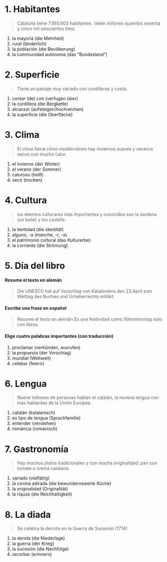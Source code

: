 # 1. Habitantes
> Cataluña tiene 7.565.603 habitantes. (siete millones quientos sesenta y cinco mil seiscientos tres)
1. la mayoría (die Mehrheit)
2. rural (länderlich)
3. la población (die Bevölkerung)
4. la cummunidad autónoma (das "Bundesland")

# 2. Superficie
> Tiene un paisaje muy variado con cordilleras y costa.
1. contar (de) con (verfugen über)
2. la cordillera (die Bergkette)
3. alcanzar (aufsteigen/hochreichen)
4. la superficie (die Oberfläche)

# 3. Clima
> El clima llama *clima mediterráneo* hay inviernos suaves y veranos secos con mucho calor.
1. el invierno (der Winter)
2. el verano (der Sommer)
3. caluroso (heiß)
4. seco (trocken)

# 4. Cultura
> los elemtos culturares más importantes y conocidos son la sardana (un baile) y los castells.
1. la itentidad (die identität)
2. alguno, -a (manche, -r, -s)
3. el patrimonio cultural (das Kulturerbe)
4. la corriente (die Strömung)

# 5. Día del libro
#### Resume el texto en alemán
> Die UNESCO hat auf Vorschlag von Kataloniens den 23.April zum Welttag des Buches und Urheberrechts erklärt

#### Escribe una frase en español
> Resume el texto en alemån
Es una festividad como *Valentienstag* solo con libros.

#### Elige cuatro palabras importantes (con traducción)
1. proclamar  (verkünden, ausrufen)
2. la propuesta (der Vorschlag)
3. mundial (Weltweit)
4. celebar (feiern)

# 6. Lengua
> Nueve millones de personas hablan el catalán, la novena lengua con más hablantes de la Unión Europea

1. catalán (katalanisch)
2. es tipo de lengua (Sprachfamilie)
3. entender (verstehen)
4. románcia (romanisch)

# 7. Gastronomía
> Hay muchos platos tradicionales y con mucha originalidad: pan con tomate o crema catalana.
1. variado (vielfältig)
2. la cocina adirada (die bewundernswerte Küche)
3. la originalidad (Originalität)
4. la riquza (die Reichhaltigkeit)

# 8. La diada
> Se celebra la derrota en la Guerra de Sucesión (1714)

1. la derota (die Niederlage)
2. la guerra (der Krieg)
3. la sucesión (die Nachfolge)
4. recorbar (erinnern)